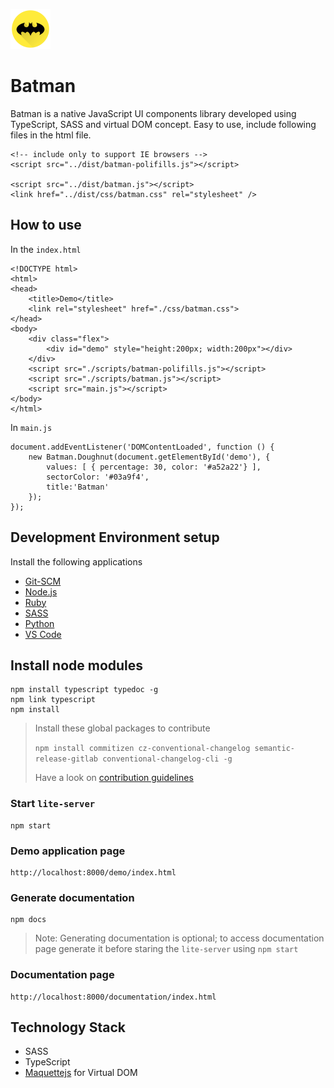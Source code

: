 ![alt](./logo_64.png) 
# Batman
Batman is a native JavaScript UI components library developed using TypeScript, SASS and virtual DOM concept. Easy to use, include following files in the html file.

```
<!-- include only to support IE browsers -->
<script src="../dist/batman-polifills.js"></script>

<script src="../dist/batman.js"></script>
<link href="../dist/css/batman.css" rel="stylesheet" />
```

## How to use

In the `index.html`

```
<!DOCTYPE html>
<html>
<head>
    <title>Demo</title>
    <link rel="stylesheet" href="./css/batman.css">
</head>
<body>
    <div class="flex">
        <div id="demo" style="height:200px; width:200px"></div>
    </div>
    <script src="./scripts/batman-polifills.js"></script>
    <script src="./scripts/batman.js"></script>
    <script src="main.js"></script>
</body>
</html>
```

In `main.js`

```
document.addEventListener('DOMContentLoaded', function () {
    new Batman.Doughnut(document.getElementById('demo'), {
        values: [ { percentage: 30, color: '#a52a22'} ], 
        sectorColor: '#03a9f4',
        title:'Batman'
    });
});

```

## Development Environment setup 
Install the following applications 
* [Git-SCM](https://code.siemens.com/ui-developers/git/blob/master/readme.md#git-scm-installation)
* [Node.js](https://code.siemens.com/ui-developers/git/blob/master/readme.md#setup-nodejs-and-configuring-proxy)
* [Ruby](https://code.siemens.com/ui-developers/git/blob/master/readme.md#setup-ruby-and-configure-proxy)
* [SASS](https://code.siemens.com/ui-developers/git/blob/master/readme.md#setup-sass)
* [Python](https://code.siemens.com/ui-developers/git/blob/master/readme.md#setup-python)
* [VS Code](https://code.siemens.com/ui-developers/git/blob/master/readme.md#setup-visual-studio-code)

## Install node modules

```
npm install typescript typedoc -g
npm link typescript
npm install
```
> Install these global packages to contribute
> 
> `npm install commitizen cz-conventional-changelog semantic-release-gitlab conventional-changelog-cli -g`
> 
> Have a look on [contribution guidelines](https://code.siemens.com/aravind.pampana/batman/blob/master/CONTRIBUTING.md)  

### Start `lite-server` 

```
npm start
```
### Demo application page

```
http://localhost:8000/demo/index.html
```

### Generate documentation 

```
npm docs
```
> Note: Generating documentation is optional; to access documentation page generate it before staring the `lite-server` using `npm start`   

### Documentation page 

```
http://localhost:8000/documentation/index.html
```

## Technology Stack
* SASS
* TypeScript
* [Maquettejs](maquettejs.org) for Virtual DOM

